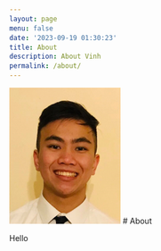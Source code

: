 ```yaml
---
layout: page
menu: false
date: '2023-09-19 01:30:23'
title: About
description: About Vinh
permalink: /about/
---
```


<img class="img-rounded" src="/assets/img/uploads/profile.png" alt="me vinh" width="200">
<!---
This page is currently not in use
-->
# About

Hello